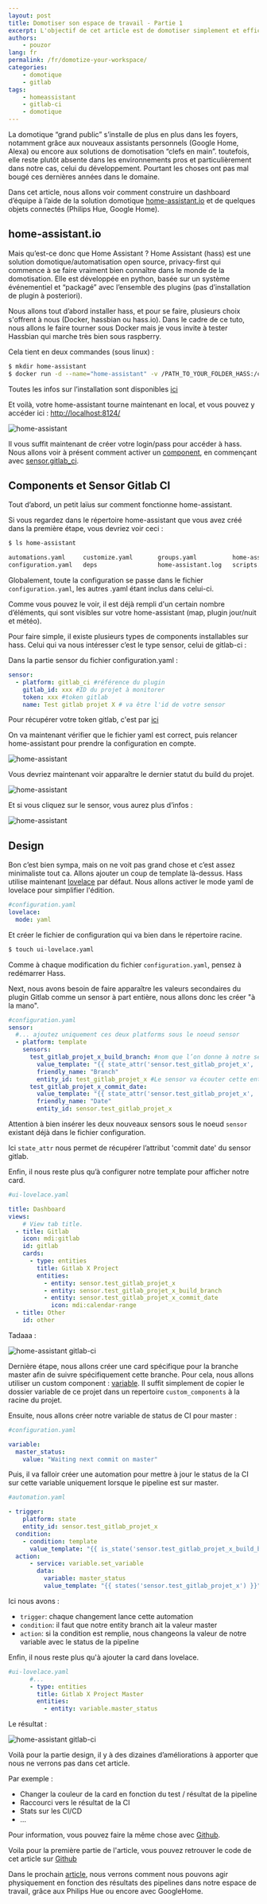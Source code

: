 ```yaml
---
layout: post
title: Domotiser son espace de travail - Partie 1
excerpt: L'objectif de cet article est de domotiser simplement et efficacement son espace de travail avec home-assistant.
authors:
    - pouzor
lang: fr
permalink: /fr/domotize-your-workspace/
categories:
    - domotique
    - gitlab
tags:
    - homeassistant
    - gitlab-ci
    - domotique
---
```


La domotique “grand public” s’installe de plus en plus dans les foyers, notamment grâce aux nouveaux assistants personnels (Google Home, Alexa) ou encore aux solutions de domotisation “clefs en main”. toutefois, elle reste plutôt absente dans les environnements pros et particulièrement dans notre cas, celui du développement. Pourtant les choses ont pas mal bougé ces dernières années dans le domaine.

Dans cet article, nous allons voir comment construire un dashboard d’équipe à l’aide de la solution domotique [home-assistant.io](https://www.home-assistant.io) et de quelques objets connectés (Philips Hue, Google Home).

## home-assistant.io

Mais qu’est-ce donc que Home Assistant ? Home Assistant (hass) est une solution domotique/automatisation open source, privacy-first qui commence à se faire vraiment bien connaître dans le monde de la domotisation. Elle est développée en python, basée sur un système événementiel et “packagé” avec l’ensemble des plugins (pas d’installation de plugin à posteriori).

Nous allons tout d’abord installer hass, et pour se faire, plusieurs choix s'offrent à nous (Docker, hassbian ou hass.io). Dans le cadre de ce tuto, nous allons le faire tourner sous Docker mais je vous invite à tester Hassbian qui marche très bien sous raspberry.

Cela tient en deux commandes (sous linux) : 

```sh
$ mkdir home-assistant
$ docker run -d --name="home-assistant" -v /PATH_TO_YOUR_FOLDER_HASS:/config -e "TZ=Europe/Paris" -p 8123:8123 homeassistant/home-assistant
```
Toutes les infos sur l’installation sont disponibles [ici](https://www.home-assistant.io/docs/installation/docker/) 


Et voilà, votre home-assistant tourne maintenant en local, et vous pouvez y accéder ici : 
[http://localhost:8124/](http://localhost:8124/)

![home-assistant]({{site.baseurl}}/assets/2019-05-28-domotize-your-workspace/connexion-home.png)


Il vous suffit maintenant de créer votre login/pass pour accéder à hass.
Nous allons voir à présent comment activer un [component](https://www.home-assistant.io/components/), en commençant avec [sensor.gitlab_ci](https://www.home-assistant.io/components/sensor.gitlab_ci/).

## Components et Sensor Gitlab CI

Tout d’abord, un petit laïus sur comment fonctionne home-assistant.

Si vous regardez dans le répertoire home-assistant que vous avez créé dans la première étape, vous devriez voir ceci : 

```sh
$ ls home-assistant

automations.yaml     customize.yaml       groups.yaml          home-assistant_v2.db secrets.yaml
configuration.yaml   deps                 home-assistant.log   scripts.yaml         tts

``` 

Globalement, toute la configuration se passe dans le fichier `configuration.yaml`, les autres .yaml étant inclus dans celui-ci.

Comme vous pouvez le voir, il est déjà rempli d'un certain nombre d’éléments, qui sont visibles sur votre home-assistant (map, plugin jour/nuit et météo).

Pour faire simple, il existe plusieurs types de components installables sur hass. Celui qui va nous intéresser c’est le type sensor, celui de gitlab-ci :

Dans la partie sensor du fichier configuration.yaml :

```yaml
sensor:
  - platform: gitlab_ci #référence du plugin
    gitlab_id: xxx #ID du projet à monitorer
    token: xxx #token gitlab
    name: Test gitlab projet X # va être l'id de votre sensor

```

Pour récupérer votre token gitlab, c'est par [ici](https://gitlab.com/profile/personal_access_tokens)

On va maintenant vérifier que le fichier yaml est correct, puis relancer home-assistant pour prendre la configuration en compte.

![home-assistant]({{site.baseurl}}/assets/2019-05-28-domotize-your-workspace/restart.png)


Vous devriez maintenant voir apparaître le dernier statut du build du projet.


![home-assistant]({{site.baseurl}}/assets/2019-05-28-domotize-your-workspace/hass-gitlabci.png)


Et si vous cliquez sur le sensor, vous aurez plus d’infos : 

![home-assistant]({{site.baseurl}}/assets/2019-05-28-domotize-your-workspace/details-gitlabci.png)


## Design

Bon c’est bien sympa, mais on ne voit pas grand chose et c’est assez minimaliste tout ca. Allons ajouter un coup de template là-dessus.
Hass utilise maintenant [lovelace](https://www.home-assistant.io/lovelace/) par défaut. Nous allons activer le mode yaml de lovelace pour simplifier l'édition.

```yaml
#configuration.yaml
lovelace:
  mode: yaml
```

Et créer le fichier de configuration qui va bien dans le répertoire racine.

```sh
$ touch ui-lovelace.yaml
```
Comme à chaque modification du fichier `configuration.yaml`, pensez à redémarrer Hass.



Next, nous avons besoin de faire apparaître les valeurs secondaires du plugin Gitlab comme un sensor à part entière, nous allons donc les créer "à la mano".

```yaml
#configuration.yaml
sensor:
  #... ajoutez uniquement ces deux platforms sous le noeud sensor
  - platform: template
    sensors:
      test_gitlab_projet_x_build_branch: #nom que l’on donne à notre sensor custom
        value_template: "{{ state_attr('sensor.test_gitlab_projet_x', 'build branch') }}" # On récupère et affiche l’attribute ‘build branche’
        friendly_name: "Branch"
        entity_id: test_gitlab_projet_x #Le sensor va écouter cette entity pour changer ses valeurs 
      test_gitlab_projet_x_commit_date:
        value_template: "{{ state_attr('sensor.test_gitlab_projet_x', 'commit date') }}"
        friendly_name: "Date"
        entity_id: sensor.test_gitlab_projet_x

```
Attention à bien insérer les deux nouveaux sensors sous le noeud `sensor` existant déjà dans le fichier configuration.


Ici `state_attr` nous permet de récupérer l’attribut 'commit date' du sensor gitlab.

Enfin, il nous reste plus qu’à configurer notre template pour afficher notre card.

```yaml
#ui-lovelace.yaml

title: Dashboard
views:
    # View tab title.
  - title: Gitlab
    icon: mdi:gitlab
    id: gitlab
    cards:
      - type: entities
        title: Gitlab X Project
        entities:
          - entity: sensor.test_gitlab_projet_x
          - entity: sensor.test_gitlab_projet_x_build_branch
          - entity: sensor.test_gitlab_projet_x_commit_date
            icon: mdi:calendar-range
  - title: Other
    id: other

```

Tadaaa : 

![home-assistant gitlab-ci]({{site.baseurl}}/assets/2019-05-28-domotize-your-workspace/lovelace-gitlabci.png)


Dernière étape, nous allons créer une card spécifique pour la branche master afin de suivre spécifiquement cette branche. Pour cela, nous allons utiliser un custom component : [variable](https://github.com/rogro82/hass-variables).
Il suffit simplement de copier le dossier variable de ce projet dans un repertoire `custom_components` à la racine du projet.

Ensuite, nous allons créer notre variable de status de CI pour master :

```yaml
#configuration.yaml

variable:
  master_status:
    value: "Waiting next commit on master"
```


Puis, il va falloir créer une automation pour mettre à jour le status de la CI sur cette variable uniquement lorsque le pipeline est sur master.

```yaml
#automation.yaml

- trigger:
    platform: state
    entity_id: sensor.test_gitlab_projet_x
  condition:
    - condition: template
      value_template: "{{ is_state('sensor.test_gitlab_projet_x_build_branch', 'master') }}"
  action:
      - service: variable.set_variable
        data:
          variable: master_status
          value_template: "{{ states('sensor.test_gitlab_projet_x') }}"
```
Ici nous avons : 
- `trigger`: chaque changement lance cette automation
- `condition`: il faut que notre entity branch ait la valeur master
- `action`: si la condition est remplie, nous changeons la valeur de notre variable avec le status de la pipeline


Enfin, il nous reste plus qu'à ajouter la card dans lovelace.

```yaml
#ui-lovelace.yaml
      #...
      - type: entities
        title: Gitlab X Project Master
        entities:
          - entity: variable.master_status
```


Le résultat :

![home-assistant gitlab-ci]({{site.baseurl}}/assets/2019-05-28-domotize-your-workspace/master-branch-result.png)


Voilà pour la partie design, il y à des dizaines d’améliorations à apporter que nous ne verrons pas dans cet article.

Par exemple : 
- Changer la couleur de la card en fonction du test / résultat de la pipeline
- Raccourci vers le résultat de la CI
- Stats sur les CI/CD
- …

Pour information, vous pouvez faire la même chose avec [Github](https://www.home-assistant.io/components/github/).


Voila pour la première partie de l'article, vous pouvez retrouver le code de cet article sur [Github](https://github.com/eleven-labs/home-assistant)


Dans le prochain [article]({{site.baseurl}}/fr/domotize-your-workspace-part-2/), nous verrons comment nous pouvons agir physiquement en fonction des résultats des pipelines dans notre espace de travail, grâce aux Philips Hue ou encore avec GoogleHome.
